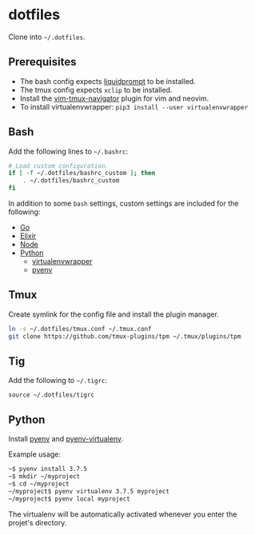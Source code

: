 # dotfiles

Clone into `~/.dotfiles`.

## Prerequisites

* The bash config expects [liquidprompt](https://github.com/nojhan/liquidprompt) to be
  installed.
* The tmux config expects `xclip` to be installed.
* Install the [vim-tmux-navigator](https://github.com/christoomey/vim-tmux-navigator)
  plugin for vim and neovim.
* To install virtualenvwrapper: `pip3 install --user virtualenvwrapper`

## Bash

Add the following lines to `~/.bashrc`:

```sh
# Load custom configuration.
if [ -f ~/.dotfiles/bashrc_custom ]; then
    . ~/.dotfiles/bashrc_custom
fi
```

In addition to some `bash` settings, custom settings are included for
the following:
* [Go](https://golang.org/)
* [Elixir](https://elixir-lang.org/)
* [Node](https://nodejs.org/)
* [Python](https://www.python.org/)
  * [virtualenvwrapper](https://virtualenvwrapper.readthedocs.io/en/latest/)
  * [pyenv](https://github.com/pyenv/pyenv)

## Tmux

Create symlink for the config file and install the plugin manager.

```sh
ln -s ~/.dotfiles/tmux.conf ~/.tmux.conf
git clone https://github.com/tmux-plugins/tpm ~/.tmux/plugins/tpm
```

## Tig

Add the following to `~/.tigrc`:

```
source ~/.dotfiles/tigrc
```

## Python

Install [pyenv][pyenv] and [pyenv-virtualenv][pyenv-virtualenv].

[pyenv]: https://github.com/pyenv/pyenv
[pyenv-virtualenv]: https://github.com/pyenv/pyenv-virtualenv

Example usage:

```bash
~$ pyenv install 3.7.5
~$ mkdir ~/myproject
~$ cd ~/myproject
~/myproject$ pyenv virtualenv 3.7.5 myproject
~/myproject$ pyenv local myproject
```

The virtualenv will be automatically activated whenever you enter the projet's
directory.
